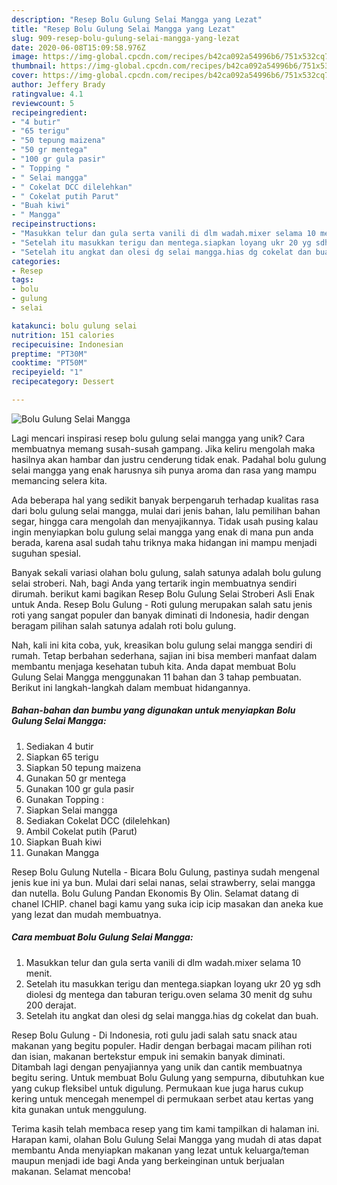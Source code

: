 ```yaml
---
description: "Resep Bolu Gulung Selai Mangga yang Lezat"
title: "Resep Bolu Gulung Selai Mangga yang Lezat"
slug: 909-resep-bolu-gulung-selai-mangga-yang-lezat
date: 2020-06-08T15:09:58.976Z
image: https://img-global.cpcdn.com/recipes/b42ca092a54996b6/751x532cq70/bolu-gulung-selai-mangga-foto-resep-utama.jpg
thumbnail: https://img-global.cpcdn.com/recipes/b42ca092a54996b6/751x532cq70/bolu-gulung-selai-mangga-foto-resep-utama.jpg
cover: https://img-global.cpcdn.com/recipes/b42ca092a54996b6/751x532cq70/bolu-gulung-selai-mangga-foto-resep-utama.jpg
author: Jeffery Brady
ratingvalue: 4.1
reviewcount: 5
recipeingredient:
- "4 butir"
- "65 terigu"
- "50 tepung maizena"
- "50 gr mentega"
- "100 gr gula pasir"
- " Topping "
- " Selai mangga"
- " Cokelat DCC dilelehkan"
- " Cokelat putih Parut"
- "Buah kiwi"
- " Mangga"
recipeinstructions:
- "Masukkan telur dan gula serta vanili di dlm wadah.mixer selama 10 menit."
- "Setelah itu masukkan terigu dan mentega.siapkan loyang ukr 20 yg sdh diolesi dg mentega dan taburan terigu.oven selama 30 menit dg suhu 200 derajat."
- "Setelah itu angkat dan olesi dg selai mangga.hias dg cokelat dan buah."
categories:
- Resep
tags:
- bolu
- gulung
- selai

katakunci: bolu gulung selai 
nutrition: 151 calories
recipecuisine: Indonesian
preptime: "PT30M"
cooktime: "PT50M"
recipeyield: "1"
recipecategory: Dessert

---
```



![Bolu Gulung Selai Mangga](https://img-global.cpcdn.com/recipes/b42ca092a54996b6/751x532cq70/bolu-gulung-selai-mangga-foto-resep-utama.jpg)

Lagi mencari inspirasi resep bolu gulung selai mangga yang unik? Cara membuatnya memang susah-susah gampang. Jika keliru mengolah maka hasilnya akan hambar dan justru cenderung tidak enak. Padahal bolu gulung selai mangga yang enak harusnya sih punya aroma dan rasa yang mampu memancing selera kita.

Ada beberapa hal yang sedikit banyak berpengaruh terhadap kualitas rasa dari bolu gulung selai mangga, mulai dari jenis bahan, lalu pemilihan bahan segar, hingga cara mengolah dan menyajikannya. Tidak usah pusing kalau ingin menyiapkan bolu gulung selai mangga yang enak di mana pun anda berada, karena asal sudah tahu triknya maka hidangan ini mampu menjadi suguhan spesial.

Banyak sekali variasi olahan bolu gulung, salah satunya adalah bolu gulung selai stroberi. Nah, bagi Anda yang tertarik ingin membuatnya sendiri dirumah. berikut kami bagikan Resep Bolu Gulung Selai Stroberi Asli Enak untuk Anda. Resep Bolu Gulung - Roti gulung merupakan salah satu jenis roti yang sangat populer dan banyak diminati di Indonesia, hadir dengan beragam pilihan salah satunya adalah roti bolu gulung.


Nah, kali ini kita coba, yuk, kreasikan bolu gulung selai mangga sendiri di rumah. Tetap berbahan sederhana, sajian ini bisa memberi manfaat dalam membantu menjaga kesehatan tubuh kita. Anda dapat membuat Bolu Gulung Selai Mangga menggunakan 11 bahan dan 3 tahap pembuatan. Berikut ini langkah-langkah dalam membuat hidangannya.

<!--inarticleads1-->

##### Bahan-bahan dan bumbu yang digunakan untuk menyiapkan Bolu Gulung Selai Mangga:

1. Sediakan 4 butir
1. Siapkan 65 terigu
1. Siapkan 50 tepung maizena
1. Gunakan 50 gr mentega
1. Gunakan 100 gr gula pasir
1. Gunakan  Topping :
1. Siapkan  Selai mangga
1. Sediakan  Cokelat DCC (dilelehkan)
1. Ambil  Cokelat putih (Parut)
1. Siapkan Buah kiwi
1. Gunakan  Mangga


Resep Bolu Gulung Nutella - Bicara Bolu Gulung, pastinya sudah mengenal jenis kue ini ya bun. Mulai dari selai nanas, selai strawberry, selai mangga dan nutella. Bolu Gulung Pandan Ekonomis By Olin. Selamat datang di chanel ICHIP. chanel bagi kamu yang suka icip icip masakan dan aneka kue yang lezat dan mudah membuatnya. 

<!--inarticleads2-->

##### Cara membuat Bolu Gulung Selai Mangga:

1. Masukkan telur dan gula serta vanili di dlm wadah.mixer selama 10 menit.
1. Setelah itu masukkan terigu dan mentega.siapkan loyang ukr 20 yg sdh diolesi dg mentega dan taburan terigu.oven selama 30 menit dg suhu 200 derajat.
1. Setelah itu angkat dan olesi dg selai mangga.hias dg cokelat dan buah.


Resep Bolu Gulung - Di Indonesia, roti gulu jadi salah satu snack atau makanan yang begitu populer. Hadir dengan berbagai macam pilihan roti dan isian, makanan bertekstur empuk ini semakin banyak diminati. Ditambah lagi dengan penyajiannya yang unik dan cantik membuatnya begitu sering. Untuk membuat Bolu Gulung yang sempurna, dibutuhkan kue yang cukup fleksibel untuk digulung. Permukaan kue juga harus cukup kering untuk mencegah menempel di permukaan serbet atau kertas yang kita gunakan untuk menggulung. 

Terima kasih telah membaca resep yang tim kami tampilkan di halaman ini. Harapan kami, olahan Bolu Gulung Selai Mangga yang mudah di atas dapat membantu Anda menyiapkan makanan yang lezat untuk keluarga/teman maupun menjadi ide bagi Anda yang berkeinginan untuk berjualan makanan. Selamat mencoba!
